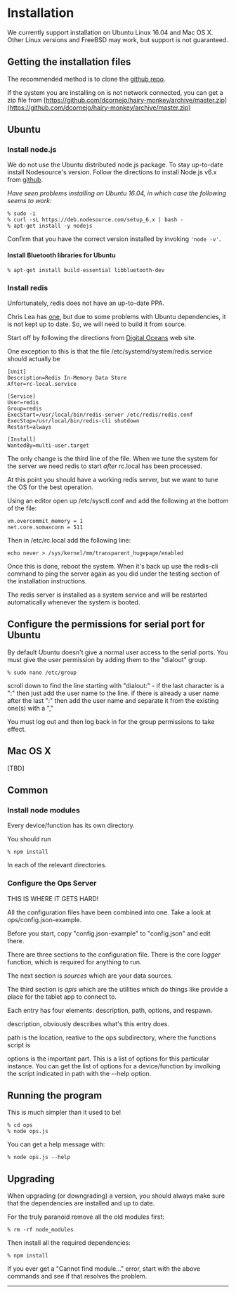 # Installation

We currently support installation on Ubuntu Linux 16.04 and Mac OS X.
Other Linux versions and FreeBSD may work, but support is not guaranteed.

## Getting the installation files

The recommended method is to clone the [github repo](https://github.com/dcornejo/hairy-monkey).

If the system you are installing on is not network connected, you can get a zip file from 
[https://github.com/dcornejo/hairy-monkey/archive/master.zip](https://github.com/dcornejo/hairy-monkey/archive/master.zip)

## Ubuntu

### Install node.js

We do not use the Ubuntu distributed node.js package. To stay up-to-date
install Nodesource's version. Follow the directions to install
Node.js v6.x from [github](https://github.com/nodesource/distributions).

*Have seen problems installing on Ubuntu 16.04, in which case the following
seems to work:*

```
% sudo -i
% curl -sL https://deb.nodesource.com/setup_6.x | bash -
% apt-get install -y nodejs
```

Confirm that you have the correct version installed by invoking ```'node -v'```.

#### Install Bluetooth libraries for Ubuntu

```
% apt-get install build-essential libbluetooth-dev
```

### Install redis

Unfortunately, redis does not have an up-to-date PPA. 

Chris Lea has [one](https://launchpad.net/~chris-lea/+archive/ubuntu/redis-server), but due to some problems
with Ubuntu dependencies, it is not kept up to date. So, we will need to build it from source.

Start off by following the directions from [Digital Oceans](https://www.digitalocean.com/community/tutorials/how-to-install-and-configure-redis-on-ubuntu-16-04) web site.

One exception to this is that the file /etc/systemd/system/redis.service should actually be

```
[Unit]
Description=Redis In-Memory Data Store
After=rc-local.service

[Service]
User=redis
Group=redis
ExecStart=/usr/local/bin/redis-server /etc/redis/redis.conf
ExecStop=/usr/local/bin/redis-cli shutdown
Restart=always

[Install]
WantedBy=multi-user.target
```
The only change is the third line of the file. When we tune the system for the server we need redis to start *after* 
rc.local has been processed.

At this point you should have a working redis server, but we want to tune the OS for the best operation.

Using an editor open up /etc/sysctl.conf and add the following at the bottom of the file:

```
vm.overcommit_memory = 1
net.core.somaxconn = 511
```

Then in /etc/rc.local add the following line:

```
echo never > /sys/kernel/mm/transparent_hugepage/enabled
```

Once this is done, reboot the system. When it's back up use the redis-cli command to ping the server again as you did
under the testing section of the installation instructions.

The redis server is installed as a system service and will be restarted automatically whenever the system is booted.

## Configure the permissions for serial port for Ubuntu

By default Ubuntu doesn't give a normal user access to the serial ports. You
must give the user permission by adding them to the "dialout" group.

```
% sudo nano /etc/group
```

scroll down to find the line starting with "dialout:" - if the last character is 
a ":" then just add the user name to the line. if there is already a user name 
after the last ":" then add the user name and separate it from the existing 
one(s) with a ","

You must log out and then log back in for the group permissions to take effect.

## Mac OS X

[TBD]

## Common

### Install node modules

Every device/function has its own directory.

You should run
```
% npm install
```

In each of the relevant directories.

### Configure the Ops Server

THIS IS WHERE IT GETS HARD!

All the configuration files have been combined into one. Take a look at ops/config.json-example.

Before you start, copy "config.json-example" to "config.json" and edit there.

There are three sections to the configuration file. There is the core *logger* function,
which is required for anything to run.

The next section is *sources* which are your data sources.

The third section is *apis* which are the utilities which do things like provide a place for
the tablet app to connect to.

Each entry has four elements: description, path, options, and respawn.

description, obviously describes what's this entry does.

path is the location, reative to the ops subdirectory, where the functions script is

options is the important part. This is a list of options for this particular instance.
You can get the list of options for a device/function by involking the script indicated in path with the --help option.

## Running the program

This is much simpler than it used to be!

```
% cd ops
% node ops.js
```

You can get a help message with:

```% node ops.js --help```

## Upgrading

When upgrading (or downgrading) a version, you should always make sure that the dependencies
are installed and up to date.

For the truly paranoid remove all the old modules first:

```% rm -rf node_modules```

Then install all the required dependencies:

```% npm install```

If you ever get a "Cannot find module..." error, start with the above commands and see if that
resolves the problem.


---
